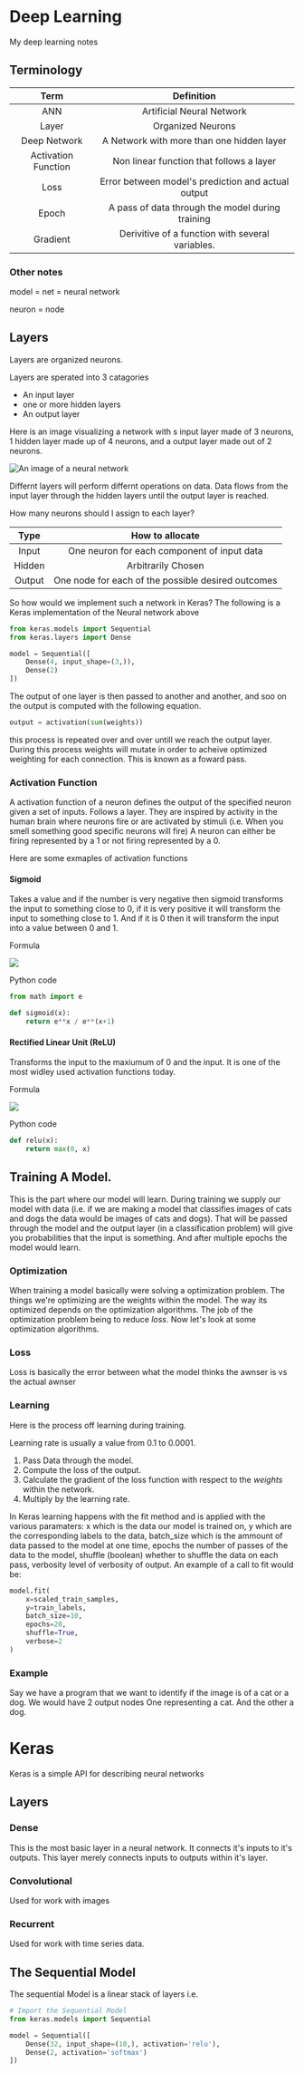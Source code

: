# Deep Learning

My deep learning  notes

## Terminology

| Term | Definition |
|:----:|:----------:|
| ANN  |  Artificial Neural Network  |
| Layer | Organized Neurons |
| Deep Network | A Network with more than one hidden layer |
| Activation Function | Non linear function that follows a layer |
| Loss | Error between model's prediction and actual output |
| Epoch | A pass of data through the model during training |
| Gradient | Derivitive of a function with several variables. |

### Other notes

model = net = neural network

neuron = node

## Layers

Layers are organized neurons.

Layers are sperated into 3 catagories

  - An input layer
  - one or more hidden layers
  - An output layer

Here is an image visualizing a network with s input layer made of 3 neurons, 1 hidden layer made up of 4 neurons, and a output layer made out of 2 neurons.

![An image of a neural network](images/neural-net.jpg)

Differnt layers will perform differnt operations on data. Data flows from the input layer through the hidden layers until the output layer is reached.

How many neurons should I assign to each layer?

| Type | How to allocate |
|:----:|:----:|
| Input | One neuron for each component of input data |
| Hidden | Arbitrarily Chosen |
| Output | One node for each of the possible desired outcomes |

So how would we implement such a network in Keras? The following is a Keras implementation of the Neural network above

```python
from keras.models import Sequential
from keras.layers import Dense

model = Sequential([
    Dense(4, input_shape=(3,)),
    Dense(2)
])
```

The output of one layer is then passed to another and another, and soo on the output is computed with the following equation.


```python
output = activation(sum(weights))
```

this process is repeated over and over untill we reach the output layer. During this process weights will mutate in order to acheive optimized weighting for each connection. This is known as a foward pass.

### Activation Function

A activation function of a neuron defines  the output of the specified neuron given a set of inputs. Follows a layer. They are inspired by activity in the human brain where neurons fire or are activated by stimuli (i.e. When you smell something good specific neurons will fire) A neuron can either be firing represented by a 1 or not firing represented by a 0.

Here are some exmaples of activation functions

#### Sigmoid

Takes a value and if the number is very negative then sigmoid transforms the input to something close to 0, if it is very positive it will transform the input to something close to 1. And if it is 0 then it will transform the input into a value between 0 and 1.

Formula

<img src="https://latex.codecogs.com/svg.latex?\Large&space;sigmoid(x) = \dfrac{e^x}{e^x+1}" />


Python code

```python
from math import e

def sigmoid(x):
    return e**x / e**(x+1) 
```

#### Rectified Linear Unit (ReLU)

Transforms the input to the maxiumum of 0 and the input. It is one of the most widley used activation functions today.

Formula

<img src="https://latex.codecogs.com/svg.latex?\Large&space;relu(x) = \max(0,x)" />

Python code

```python
def relu(x):
    return max(0, x)
```

## Training A Model.

This is the part where our model  will learn. During training we supply our model with data (i.e. if we are making a model that classifies images of cats and dogs the data would be images of cats and dogs). That will be passed through the model and the output layer (in a classification problem) will give you probabilities that the input is something. And after multiple epochs the model would learn. 

### Optimization

When training a model basically were solving  a optimization problem. The things we're optimizing are the weights within the model. The way its optimized depends on the optimization algorithms. The job of the optimization problem being to reduce *loss*. Now let's look at some optimization algorithms.

### Loss

Loss is basically the error between what the model thinks the awnser is vs the actual awnser

### Learning

Here is the process off learning during training.

Learning rate is usually a value from 0.1 to 0.0001.

1. Pass Data through the model.
2. Compute the loss of the output.
3. Calculate the gradient of the loss function with respect to the *weights* within the network.
4. Multiply by the learning rate.

In Keras learning happens with the fit method and is applied with the various paramaters: x which is the data our model is trained on, y which are the corresponding labels to the data, batch_size which is the ammount of data passed to the model at one time, epochs the number of passes of the data to the model, shuffle (boolean) whether to shuffle the data on each pass, verbosity level of verbosity of output. An example of a call to fit would be:

```python
model.fit(
    x=scaled_train_samples, 
    y=train_labels, 
    batch_size=10, 
    epochs=20, 
    shuffle=True, 
    verbose=2
)
```

### Example

Say we have a program that we want to identify if the image is of a cat or a dog. We would have 2 output nodes One representing a cat. And the other a dog.

# Keras

Keras is a simple API for describing neural networks

## Layers

### Dense

This is the most basic layer in a neural network. It connects it's inputs to it's outputs. This layer merely connects inputs to outputs within it's layer.

### Convolutional

Used for work with images

### Recurrent

Used for work with time series data.

## The Sequential Model

The sequential Model is a linear stack of layers i.e.

```python
# Import the Sequential Model
from keras.models import Sequential

model = Sequential([
    Dense(32, input_shape=(10,), activation='relu'),
    Dense(2, activation='softmax')
])
```

